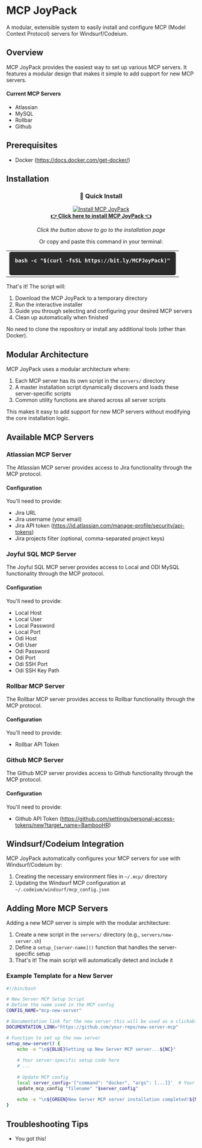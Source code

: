 # MCP JoyPack

A modular, extensible system to easily install and configure MCP (Model Context Protocol) servers for Windsurf/Codeium.

## Overview

MCP JoyPack provides the easiest way to set up various MCP servers. It features a modular design that makes it simple to add support for new MCP servers.

#### Current MCP Servers

- Atlassian
- MySQL
- Rollbar
- Github

## Prerequisites

- Docker (https://docs.docker.com/get-docker/)

## Installation

<div align="center">

### 🚀 Quick Install

<div align="center">
  <a href="install.md">
    <img src="https://img.shields.io/badge/Click_to_Install-MCP_JoyPack-blue?style=for-the-badge&logo=terminal" alt="Install MCP JoyPack" />
  </a>
  <br>
  <a href="install.md">
    <b>👉 Click here to install MCP JoyPack 👈</b>
  </a>
</div>

<i>Click the button above to go to the installation page</i>

<div align="center">
  <p>Or copy and paste this command in your terminal:</p>
  <table align="center">
    <tr>
      <td>
        <kbd>
        <pre style="margin:0;padding:15px;display:inline-block;background:#2b2b2b;color:#fff;border-radius:5px;font-size:14px;font-weight:bold;">
bash -c "$(curl -fsSL https://bit.ly/MCPJoyPack)"
        </pre>
        </kbd>
      </td>
    </tr>
  </table>
</div>

</div>

That's it! The script will:
1. Download the MCP JoyPack to a temporary directory
2. Run the interactive installer
3. Guide you through selecting and configuring your desired MCP servers
4. Clean up automatically when finished

No need to clone the repository or install any additional tools (other than Docker).

## Modular Architecture

MCP JoyPack uses a modular architecture where:

1. Each MCP server has its own script in the `servers/` directory
2. A master installation script dynamically discovers and loads these server-specific scripts
3. Common utility functions are shared across all server scripts

This makes it easy to add support for new MCP servers without modifying the core installation logic.

## Available MCP Servers

### Atlassian MCP Server

The Atlassian MCP server provides access to Jira functionality through the MCP protocol.

#### Configuration

You'll need to provide:
- Jira URL
- Jira username (your email)
- Jira API token (https://id.atlassian.com/manage-profile/security/api-tokens)
- Jira projects filter (optional, comma-separated project keys)

### Joyful SQL MCP Server

The Joyful SQL MCP server provides access to Local and ODI MySQL functionality through the MCP protocol.

#### Configuration

You'll need to provide:
- Local Host
- Local User
- Local Password
- Local Port
- Odi Host
- Odi User
- Odi Password
- Odi Port
- Odi SSH Port
- Odi SSH Key Path

### Rollbar MCP Server

The Rollbar MCP server provides access to Rollbar functionality through the MCP protocol.

#### Configuration

You'll need to provide:
- Rollbar API Token

### Github MCP Server

The Github MCP server provides access to Github functionality through the MCP protocol.

#### Configuration

You'll need to provide:
- Github API Token (https://github.com/settings/personal-access-tokens/new?target_name=BambooHR)

## Windsurf/Codeium Integration

MCP JoyPack automatically configures your MCP servers for use with Windsurf/Codeium by:

1. Creating the necessary environment files in `~/.mcp/` directory
2. Updating the Windsurf MCP configuration at `~/.codeium/windsurf/mcp_config.json`

## Adding More MCP Servers

Adding a new MCP server is simple with the modular architecture:

1. Create a new script in the `servers/` directory (e.g., `servers/new-server.sh`)
2. Define a `setup_[server-name]()` function that handles the server-specific setup
3. That's it! The main script will automatically detect and include it

### Example Template for a New Server

```bash
#!/bin/bash

# New Server MCP Setup Script
# Define the name used in the MCP config
CONFIG_NAME="mcp-new-server"

# Documentation link for the new server this will be used as a clickable link in the installer
DOCUMENTATION_LINK="https://github.com/your-repo/new-server-mcp"

# Function to set up the new server
setup_new-server() {
    echo -e "\n${BLUE}Setting up New Server MCP server...${NC}"
    
    # Your server-specific setup code here
    # ...
    
    # Update MCP config
    local server_config='{"command": "docker", "args": [...]}'  # Your server config
    update_mcp_config "filename" "$server_config"
    
    echo -e "\n${GREEN}New Server MCP server installation completed!${NC}"
}
```

## Troubleshooting Tips

- You got this!
